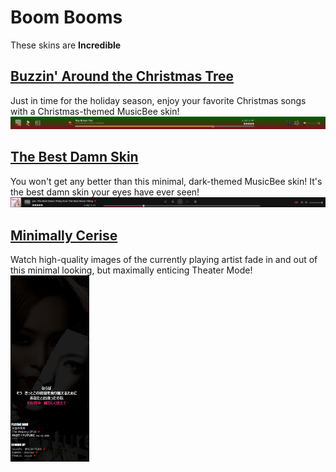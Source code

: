 # Boom Booms
These skins are **Incredible**

## [Buzzin' Around the Christmas Tree](https://github.com/jerelhenderson/boombooms/tree/master/Buzzin'%20Around%20the%20Christmas%20Tree)
Just in time for the holiday season, enjoy your favorite Christmas songs with a Christmas-themed MusicBee skin!
<img alt="MusicBee Holiday Player Bar" src="https://raw.githubusercontent.com/jerelhenderson/boombooms/master/Buzzin'%20Around%20the%20Christmas%20Tree/BACT_player.png" />

## [The Best Damn Skin](https://github.com/jerelhenderson/boombooms/tree/master/The%20Best%20Damn%20Skin)
You won't get any better than this minimal, dark-themed MusicBee skin! It's the best damn skin your eyes have ever seen!
<img alt="MusicBee Best Damn Player Bar" src="https://raw.githubusercontent.com/jerelhenderson/boombooms/master/The%20Best%20Damn%20Skin/TBDS_player.png" />

## [Minimally Cerise]()
Watch high-quality images of the currently playing artist fade in and out of this minimal looking, but maximally enticing Theater Mode!\
<img alt="MusicBee Minimally Cerise Tracks Panel" width="25%" src="https://raw.githubusercontent.com/jerelhenderson/boombooms/master/Minimally%20Cerise/MC_player.png" />
